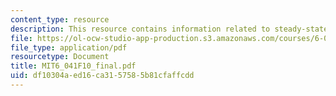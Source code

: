 ```yaml
---
content_type: resource
description: This resource contains information related to steady-state probabilities
file: https://ol-ocw-studio-app-production.s3.amazonaws.com/courses/6-041-probabilistic-systems-analysis-and-applied-probability-fall-2010/df10304aed16ca3157585b81cfaffcdd_MIT6_041F10_final.pdf
file_type: application/pdf
resourcetype: Document
title: MIT6_041F10_final.pdf
uid: df10304a-ed16-ca31-5758-5b81cfaffcdd
---
```

